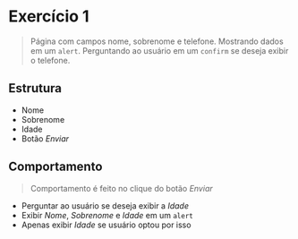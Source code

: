 # Exercício 1

> Página com campos nome, sobrenome e telefone.
> Mostrando dados em um `alert`.
> Perguntando ao usuário em um `confirm` se deseja exibir o telefone.

## Estrutura

* Nome
* Sobrenome
* Idade 
* Botão _Enviar_

## Comportamento

> Comportamento é feito no clique do botão _Enviar_

* Perguntar ao usuário se deseja exibir a _Idade_
* Exibir _Nome_, _Sobrenome_ e _Idade_ em um `alert`
* Apenas exibir _Idade_ se usuário optou por isso
